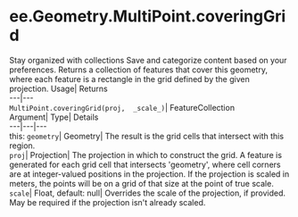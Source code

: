  
#  ee.Geometry.MultiPoint.coveringGrid
Stay organized with collections  Save and categorize content based on your preferences. 
Returns a collection of features that cover this geometry, where each feature is a rectangle in the grid defined by the given projection. Usage| Returns  
---|---  
`MultiPoint.coveringGrid(proj,  _scale_)`| FeatureCollection  
Argument| Type| Details  
---|---|---  
this: `geometry`| Geometry| The result is the grid cells that intersect with this region.  
`proj`| Projection| The projection in which to construct the grid. A feature is generated for each grid cell that intersects 'geometry', where cell corners are at integer-valued positions in the projection. If the projection is scaled in meters, the points will be on a grid of that size at the point of true scale.  
`scale`| Float, default: null| Overrides the scale of the projection, if provided. May be required if the projection isn't already scaled.  
